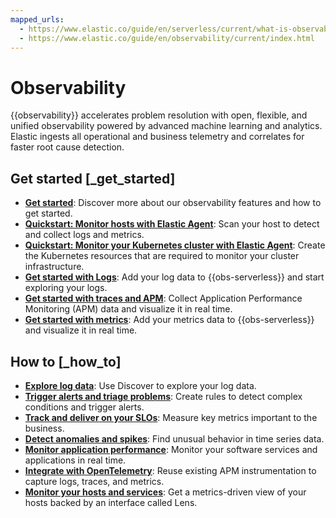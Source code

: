 ```yaml
---
mapped_urls:
  - https://www.elastic.co/guide/en/serverless/current/what-is-observability-serverless.html
  - https://www.elastic.co/guide/en/observability/current/index.html
---
```


# Observability

{{observability}} accelerates problem resolution with open, flexible, and unified observability powered by advanced machine learning and analytics. Elastic ingests all operational and business telemetry and correlates for faster root cause detection.


## Get started [_get_started]

* [**Get started**](../../../solutions/observability/get-started.md): Discover more about our observability features and how to get started.
* [**Quickstart: Monitor hosts with Elastic Agent**](../../../solutions/observability/get-started/quickstart-monitor-hosts-with-elastic-agent.md): Scan your host to detect and collect logs and metrics.
* [**Quickstart: Monitor your Kubernetes cluster with Elastic Agent**](../../../solutions/observability/get-started/quickstart-monitor-kubernetes-cluster-with-elastic-agent.md): Create the Kubernetes resources that are required to monitor your cluster infrastructure.
* [**Get started with Logs**](../../../solutions/observability/logs/get-started-with-system-logs.md): Add your log data to {{obs-serverless}} and start exploring your logs.
* [**Get started with traces and APM**](../../../solutions/observability/apps/get-started-with-apm.md): Collect Application Performance Monitoring (APM) data and visualize it in real time.
* [**Get started with metrics**](../../../solutions/observability/infra-and-hosts/get-started-with-system-metrics.md): Add your metrics data to {{obs-serverless}} and visualize it in real time.


## How to [_how_to]

* [**Explore log data**](../../../solutions/observability/logs/logs-explorer.md): Use Discover to explore your log data.
* [**Trigger alerts and triage problems**](../../../solutions/observability/incident-management/create-manage-rules.md): Create rules to detect complex conditions and trigger alerts.
* [**Track and deliver on your SLOs**](../../../solutions/observability/incident-management/service-level-objectives-slos.md): Measure key metrics important to the business.
* [**Detect anomalies and spikes**](../../../explore-analyze/machine-learning/anomaly-detection.md): Find unusual behavior in time series data.
* [**Monitor application performance**](../../../solutions/observability/apps/application-performance-monitoring-apm.md): Monitor your software services and applications in real time.
* [**Integrate with OpenTelemetry**](../../../solutions/observability/apps/use-opentelemetry-with-apm.md): Reuse existing APM instrumentation to capture logs, traces, and metrics.
* [**Monitor your hosts and services**](../../../solutions/observability/infra-and-hosts/analyze-compare-hosts.md): Get a metrics-driven view of your hosts backed by an interface called Lens.